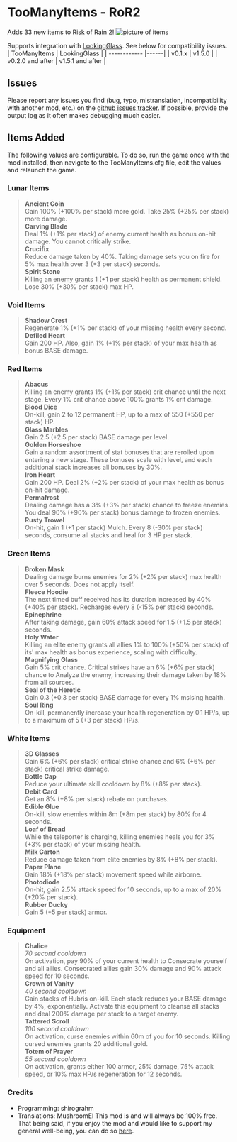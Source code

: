 # TooManyItems - RoR2
Adds 33 new items to Risk of Rain 2!
![picture of items](https://i.imgur.com/nDgkbc8.png)

Supports integration with [LookingGlass](https://thunderstore.io/package/DropPod/LookingGlass/). See below for compatibility issues.
| TooManyItems | LookingGlass |
| ------------ |------|
| v0.1.x           | v1.5.0 |
| v0.2.0 and after | v1.5.1 and after |

## Issues
Please report any issues you find (bug, typo, mistranslation, incompatibility with another mod, etc.) on the [github issues tracker](https://github.com/shirograhm/TooManyItemsRoR2/issues). If possible, provide the output log as it often makes debugging much easier.

## Items Added
The following values are configurable. To do so, run the game once with the mod installed, then navigate to the TooManyItems.cfg file, edit the values and relaunch the game.

### Lunar Items
> **Ancient Coin**  
> Gain 100% (+100% per stack) more gold. Take 25% (+25% per stack) more damage.  
> **Carving Blade**  
> Deal 1% (+1% per stack) of enemy current health as bonus on-hit damage. You cannot critically strike.  
> **Crucifix**  
> Reduce damage taken by 40%. Taking damage sets you on fire for 5% max health over 3 (+3 per stack) seconds.  
> **Spirit Stone**  
> Killing an enemy grants 1 (+1 per stack) health as permanent shield. Lose 30% (+30% per stack) max HP.  

### Void Items
> **Shadow Crest**  
> Regenerate 1% (+1% per stack) of your missing health every second.  
> **Defiled Heart**  
> Gain 200 HP. Also, gain 1% (+1% per stack) of your max health as bonus BASE damage.

### Red Items
> **Abacus**  
> Killing an enemy grants 1% (+1% per stack) crit chance until the next stage. Every 1% crit chance above 100% grants 1% crit damage.  
> **Blood Dice**  
> On-kill, gain 2 to 12 permanent HP, up to a max of 550 (+550 per stack) HP.  
> **Glass Marbles**  
> Gain 2.5 (+2.5 per stack) BASE damage per level.  
> **Golden Horseshoe**  
> Gain a random assortment of stat bonuses that are rerolled upon entering a new stage. These bonuses scale with level, and each additional stack increases all bonuses by 30%.  
> **Iron Heart**  
> Gain 200 HP. Deal 2% (+2% per stack) of your max health as bonus on-hit damage.  
> **Permafrost**  
> Dealing damage has a 3% (+3% per stack) chance to freeze enemies. You deal 90% (+90% per stack) bonus damage to frozen enemies.  
> **Rusty Trowel**  
> On-hit, gain 1 (+1 per stack) Mulch. Every 8 (-30% per stack) seconds, consume all stacks and heal for 3 HP per stack.  

### Green Items
> **Broken Mask**  
> Dealing damage burns enemies for 2% (+2% per stack) max health over 5 seconds. Does not apply itself.  
> **Fleece Hoodie**  
> The next timed buff received has its duration increased by 40% (+40% per stack). Recharges every 8 (-15% per stack) seconds.  
> **Epinephrine**  
> After taking damage, gain 60% attack speed for 1.5 (+1.5 per stack) seconds.  
> **Holy Water**  
> Killing an elite enemy grants all allies 1% to 100% (+50% per stack) of its' max health as bonus experience, scaling with difficulty.  
> **Magnifying Glass**  
> Gain 5% crit chance. Critical strikes have an 6% (+6% per stack) chance to Analyze the enemy, increasing their damage taken by 18% from all sources.  
> **Seal of the Heretic**  
> Gain 0.3 (+0.3 per stack) BASE damage for every 1% msising health.  
> **Soul Ring**  
> On-kill, permanently increase your health regeneration by 0.1 HP/s, up to a maximum of 5 (+3 per stack) HP/s.  

### White Items
> **3D Glasses**  
> Gain 6% (+6% per stack) critical strike chance and 6% (+6% per stack) critical strike damage.  
> **Bottle Cap**  
> Reduce your ultimate skill cooldown by 8% (+8% per stack).  
> **Debit Card**  
> Get an 8% (+8% per stack) rebate on purchases.  
> **Edible Glue**  
> On-kill, slow enemies within 8m (+8m per stack) by 80% for 4 seconds.  
> **Loaf of Bread**  
> While the teleporter is charging, killing enemies heals you for 3% (+3% per stack) of your missing health.  
> **Milk Carton**  
> Reduce damage taken from elite enemies by 8% (+8% per stack).  
> **Paper Plane**  
> Gain 18% (+18% per stack) movement speed while airborne.  
> **Photodiode**  
> On-hit, gain 2.5% attack speed for 10 seconds, up to a max of 20% (+20% per stack).  
> **Rubber Ducky**  
> Gain 5 (+5 per stack) armor.  

### Equipment
> **Chalice**  
> *70 second cooldown*  
> On activation, pay 90% of your current health to Consecrate yourself and all allies. Consecrated allies gain 30% damage and 90% attack speed for 10 seconds.  
> **Crown of Vanity**  
> *40 second cooldown*  
> Gain stacks of Hubris on-kill. Each stack reduces your BASE damage by 4%, exponentially. Activate this equipment to cleanse all stacks and deal 200% damage per stack to a target enemy.  
> **Tattered Scroll**  
> *100 second cooldown*  
> On activation, curse enemies within 60m of you for 10 seconds. Killing cursed enemies grants 20 additional gold.  
> **Totem of Prayer**  
> *55 second cooldown*  
> On activation, grants either 100 armor, 25% damage, 75% attack speed, or 10% max HP/s regeneration for 12 seconds.  

### Credits
- Programming: shirograhm
- Translations: MushroomEl
This mod is and will always be 100% free. That being said, if you enjoy the mod and would like to support my general well-being, you can do so [here](https://ko-fi.com/shirograhm).
